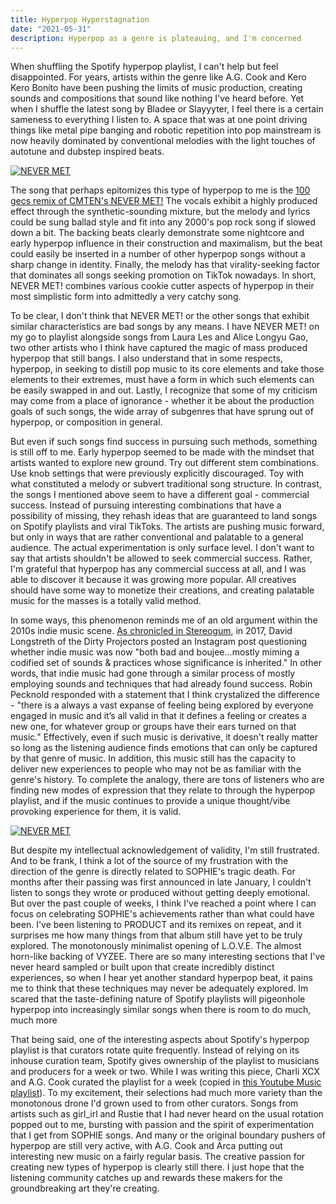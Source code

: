 ```yaml
---
title: Hyperpop Hyperstagnation
date: "2021-05-31"
description: Hyperpop as a genre is plateauing, and I'm concerned
---
```


When shuffling the Spotify hyperpop playlist, I can't help but feel disappointed. For years, artists within the genre like A.G. Cook and Kero Kero Bonito have been pushing the limits of music production, creating sounds and compositions that sound like nothing I've heard before. Yet when I shuffle the latest song by Bladee or Slayyyter, I feel there is a certain sameness to everything I listen to. A space that was at one point driving things like metal pipe banging and robotic repetition into pop mainstream is now heavily dominated by conventional melodies with the light touches of autotune and dubstep inspired beats.

[![NEVER MET](https://img.youtube.com/vi/Ki-2MvxNjys/0.jpg)](https://www.youtube.com/watch?v=Ki-2MvxNjys)

The song that perhaps epitomizes this type of hyperpop to me is the [100 gecs remix of CMTEN's NEVER MET!](https://www.youtube.com/watch?v=646C_ProQaI) The vocals exhibit a highly produced effect through the synthetic-sounding mixture, but the melody and lyrics could be sung ballad style and fit into any 2000's pop rock song if slowed down a bit. The backing beats clearly demonstrate some nightcore and early hyperpop influence in their construction and maximalism, but the beat could easily be inserted in a number of other hyperpop songs without a sharp change in identity. Finally, the melody has that virality-seeking factor that dominates all songs seeking promotion on TikTok nowadays. In short, NEVER MET! combines various cookie cutter aspects of hyperpop in their most simplistic form into admittedly a very catchy song.

To be clear, I don't think that NEVER MET! or the other songs that exhibit similar characteristics are bad songs by any means. I have NEVER MET! on my go to playlist alongside songs from Laura Les and Alice Longyu Gao, two other artists who I think have captured the magic of mass produced hyperpop that still bangs. I also understand that in some respects, hyperpop, in seeking to distill pop music to its core elements and take those elements to their extremes, must have a form in which such elements can be easily swapped in and out. Lastly, I recognize that some of my criticism may come from a place of ignorance - whether it be about the production goals of such songs, the wide array of subgenres that have sprung out of hyperpop, or composition in general.

But even if such songs find success in pursuing such methods, something is still off to me. Early hyperpop seemed to be made with the mindset that artists wanted to explore new ground. Try out different stem combinations. Use knob settings that were previously explicitly discouraged. Toy with what constituted a melody or subvert traditional song structure. In contrast, the songs I mentioned above seem to have a different goal - commercial success. Instead of pursuing interesting combinations that have a possibility of missing, they rehash ideas that are guaranteed to land songs on Spotify playlists and viral TikToks. The artists are pushing music forward, but only in ways that are rather conventional and palatable to a general audience. The actual experimentation is only surface level. I don't want to say that artists shouldn't be allowed to seek commercial success. Rather, I'm grateful that hyperpop has any commercial success at all, and I was able to discover it because it was growing more popular. All creatives should have some way to monetize their creations, and creating palatable music for the masses is a totally valid method.

In some ways, this phenomenon reminds me of an old argument within the 2010s indie music scene. [As chronicled in Stereogum](https://www.stereogum.com/2145907/fleet-foxes-helplessness-blues/reviews/the-anniversary/), in 2017, David Longstreth of the Dirty Projectors posted an Instagram post questioning whether indie music was now "both bad and boujee...mostly miming a codified set of sounds & practices whose significance is inherited." In other words, that indie music had gone through a similar process of mostly employing sounds and techniques that had already found success. Robin Pecknold responded with a statement that I think crystalized the difference - "there is a always a vast expanse of feeling being explored by everyone engaged in music and it’s all valid in that it defines a feeling or creates a new one, for whatever group or groups have their ears turned on that music." Effectively, even if such music is derivative, it doesn't really matter so long as the listening audience finds emotions that can only be captured by that genre of music. In addition, this music still has the capacity to deliver new experiences to people who may not be as familiar with the genre's history. To complete the analogy, there are tons of listeners who are finding new modes of expression that they relate to through the hyperpop playlist, and if the music continues to provide a unique thought/vibe provoking experience for them, it is valid.

[![NEVER MET](https://img.youtube.com/vi/BY9ejw1728w/0.jpg)](https://www.youtube.com/watch?v=BY9ejw1728w)

But despite my intellectual acknowledgement of validity, I'm still frustrated. And to be frank, I think a lot of the source of my frustration with the direction of the genre is directly related to SOPHIE's tragic death. For months after their passing was first announced in late January, I couldn't listen to songs they wrote or produced without getting deeply emotional. But over the past couple of weeks, I think I've reached a point where I can focus on celebrating SOPHIE's achievements rather than what could have been. I've been listening to PRODUCT and its remixes on repeat, and it surprises me how many things from that album still have yet to be truly explored. The monotonously minimalist opening of L.O.V.E. The almost horn-like backing of VYZEE. There are so many interesting sections that I've never heard sampled or built upon that create incredibly distinct experiences, so when I hear yet another standard hyperpop beat, it pains me to think that these techniques may never be adequately explored. Im scared that the taste-defining nature of Spotify playlists will pigeonhole hyperpop into increasingly similar songs when there is room to do much, much more

That being said, one of the interesting aspects about Spotify's hyperpop playlist is that curators rotate quite frequently. Instead of relying on its inhouse curation team, Spotify gives ownership of the playlist to musicians and producers for a week or two. While I was writing this piece, Charli XCX and A.G. Cook curated the playlist for a week (copied in [this Youtube Music playlist](https://music.youtube.com/playlist?list=PLO8TaamkHaMJqtu-BRjK_YlWCx-Kh1zqR)). To my excitement, their selections had much more variety than the monotonous drone I'd grown used to from other curators. Songs from artists such as girl_irl and Rustie that I had never heard on the usual rotation popped out to me, bursting with passion and the spirit of experimentation that I get from SOPHIE songs. And many or the original boundary pushers of hyperpop are still very active, with A.G. Cook and Arca putting out interesting new music on a fairly regular basis. The creative passion for creating new types of hyperpop is clearly still there. I just hope that the listening community catches up and rewards these makers for the groundbreaking art they're creating.
